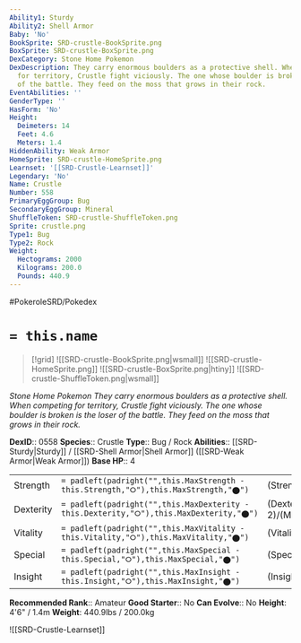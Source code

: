 ```yaml
---
Ability1: Sturdy
Ability2: Shell Armor
Baby: 'No'
BookSprite: SRD-crustle-BookSprite.png
BoxSprite: SRD-crustle-BoxSprite.png
DexCategory: Stone Home Pokemon
DexDescription: They carry enormous boulders as a protective shell. When competing
  for territory, Crustle fight viciously. The one whose boulder is broken is the loser
  of the battle. They feed on the moss that grows in their rock.
EventAbilities: ''
GenderType: ''
HasForm: 'No'
Height:
  Deimeters: 14
  Feet: 4.6
  Meters: 1.4
HiddenAbility: Weak Armor
HomeSprite: SRD-crustle-HomeSprite.png
Learnset: '[[SRD-Crustle-Learnset]]'
Legendary: 'No'
Name: Crustle
Number: 558
PrimaryEggGroup: Bug
SecondaryEggGroup: Mineral
ShuffleToken: SRD-crustle-ShuffleToken.png
Sprite: crustle.png
Type1: Bug
Type2: Rock
Weight:
  Hectograms: 2000
  Kilograms: 200.0
  Pounds: 440.9
---
```


#PokeroleSRD/Pokedex

# `= this.name`

> [!grid]
> ![[SRD-crustle-BookSprite.png|wsmall]]
> ![[SRD-crustle-HomeSprite.png]]
> ![[SRD-crustle-BoxSprite.png|htiny]]
> ![[SRD-crustle-ShuffleToken.png|wsmall]]


*Stone Home Pokemon*
*They carry enormous boulders as a protective shell. When competing for territory, Crustle fight viciously. The one whose boulder is broken is the loser of the battle. They feed on the moss that grows in their rock.*

**DexID**:: 0558
**Species**:: Crustle
**Type**:: Bug / Rock
**Abilities**:: [[SRD-Sturdy|Sturdy]] / [[SRD-Shell Armor|Shell Armor]] ([[SRD-Weak Armor|Weak Armor]])
**Base HP**:: 4

|           |                                                                                        |                                          |
| --------- | -------------------------------------------------------------------------------------- | ---------------------------------------- |
| Strength  | `= padleft(padright("",this.MaxStrength - this.Strength,"⭘"),this.MaxStrength,"⬤")`    | (Strength::3)/(MaxStrength::6)   |
| Dexterity | `= padleft(padright("",this.MaxDexterity - this.Dexterity,"⭘"),this.MaxDexterity,"⬤")` | (Dexterity:: 2)/(MaxDexterity::4) |
| Vitality  | `= padleft(padright("",this.MaxVitality - this.Vitality,"⭘"),this.MaxVitality,"⬤")`    | (Vitality::3)/(MaxVitality::7)   |
| Special   | `= padleft(padright("",this.MaxSpecial - this.Special,"⭘"),this.MaxSpecial,"⬤")`       | (Special::2)/(MaxSpecial::4)     |
| Insight   | `= padleft(padright("",this.MaxInsight - this.Insight,"⭘"),this.MaxInsight,"⬤")`       | (Insight::2)/(MaxInsight::5)     |


**Recommended Rank**:: Amateur
**Good Starter**:: No
**Can Evolve**:: No
**Height**: 4'6" / 1.4m
**Weight**: 440.9lbs / 200.0kg

![[SRD-Crustle-Learnset]]